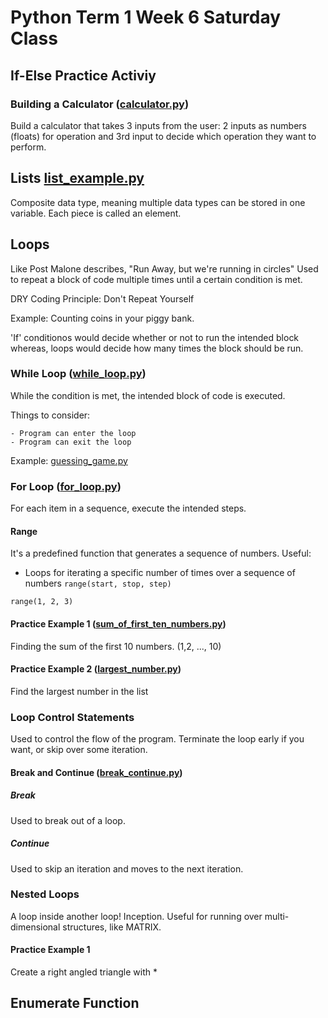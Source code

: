 # Python Term 1 Week 6 Saturday Class

## If-Else Practice Activiy

### Building a Calculator ([calculator.py](calculator.py))

Build a calculator that takes 3 inputs from the user:
2 inputs as numbers (floats) for operation and 3rd input to decide which operation they want to perform.

## Lists [list_example.py](list_example.py)

Composite data type, meaning multiple data types can be stored in one variable.
Each piece is called an element.

## Loops

Like Post Malone describes, "Run Away, but we're running in circles"
Used to repeat a block of code multiple times until a certain condition is met.

DRY Coding Principle: Don't Repeat Yourself

Example: Counting coins in your piggy bank.

'If' conditionos would decide whether or not to run the intended block whereas, loops would decide how many times the block should be run.

### While Loop ([while_loop.py](while_loop.py))

While the condition is met, the intended block of code is executed.

Things to consider:

    - Program can enter the loop
    - Program can exit the loop

Example: [guessing_game.py](guessing_game.py)

### For Loop ([for_loop.py](for_loop.py))

For each item in a sequence, execute the intended steps.

#### Range

It's a predefined function that generates a sequence of numbers.
Useful:

- Loops for iterating a specific number of times over a sequence of numbers
`range(start, stop, step)`

`range(1, 2, 3)`

#### Practice Example 1 ([sum_of_first_ten_numbers.py](sum_of_first_ten_numbers.py))

Finding the sum of the first 10 numbers. (1,2, ..., 10)

#### Practice Example 2 ([largest_number.py](largest_number.py))

Find the largest number in the list

### Loop Control Statements

Used to control the flow of the program. Terminate the loop early if you want, or skip over some iteration.

#### Break and Continue ([break_continue.py](break_continue.py))

##### Break

Used to break out of a loop.

##### Continue

Used to skip an iteration and moves to the next iteration.

### Nested Loops

A loop inside another loop! Inception.
Useful for running over multi-dimensional structures, like MATRIX.

#### Practice Example 1

Create a right angled triangle with *

## Enumerate Function

